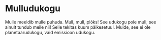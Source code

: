 # Mulludukogu

Mulle meeldib mulle puhuda. Mull, mull, plõks! See udukogu pole mull; see ainult
tundub meile nii! Selle tekitas kuum päikesetuul. Muide, see ei ole
planetaarudukogu, vaid emissioon udukogu.
